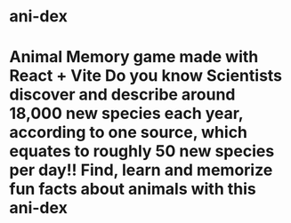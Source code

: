 # ani-dex
# Animal Memory game made with React + Vite  Do you know Scientists discover and describe around 18,000 new species each year, according to one source, which equates to roughly 50 new species per day!!  Find, learn and memorize fun facts about animals with this ani-dex
